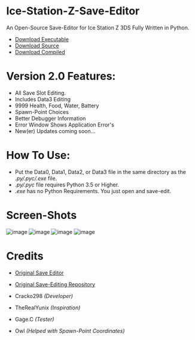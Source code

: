 # Ice-Station-Z-Save-Editor
An Open-Source Save-Editor for Ice Station Z 3DS Fully Written in Python.
- [Download Executable](https://github.com/Cracko298/Ice-Station-Z-Save-Editor/files/8240435/Ice.Station.Z.Save.Editor.V2.zip)
- [Download Source](https://github.com/Cracko298/Ice-Station-Z-Save-Editor/files/8240434/Script.v2.zip)
- [Download Compiled](https://github.com/Cracko298/Ice-Station-Z-Save-Editor/files/8240433/Compiled.Script.v2.zip)



# Version 2.0 Features:
- All Save Slot Editing.
- Includes Data3 Editing
- 9999 Health, Food, Water, Battery
- Spawn-Point Choices
- Better Debugger Information
- Error Window Shows Application Error's
- New(er) Updates coming soon...

# How To Use:
- Put the Data0, Data1, Data2, or Data3 file in the same directory as the *.py/.pyc/.exe* file.
- *.py/.pyc* file requires Python 3.5 or Higher.
- *.exe* has no Python Requirements. You just open and save-edit.

# Screen-Shots
![image](https://user-images.githubusercontent.com/78656905/158076049-73e17b55-509b-42d7-bfbf-15cac55e14da.png)
![image](https://user-images.githubusercontent.com/78656905/158076096-6a93a30e-65b0-4bc1-9e9e-abeb44fa764e.png)
![image](https://user-images.githubusercontent.com/78656905/158076118-b9620cf7-3001-4250-ad95-4e6fdb3af343.png)
![image](https://user-images.githubusercontent.com/78656905/158076238-4f7ab030-9059-4b09-885f-84842987709b.png)



# Credits
- [Original Save Editor](https://github.com/TheRealYunix/Ice-Station-Z-Save-Editor)
- [Original Save-Editing Repository](https://github.com/Cracko298/Ice-Station-Z-Save-Editing)

- Cracko298        *(Developer)*
- TheRealYunix     *(Inspiration)*
- Gage.C           *(Tester)*
- Owl              *(Helped with Spawn-Point Coordinates)*
